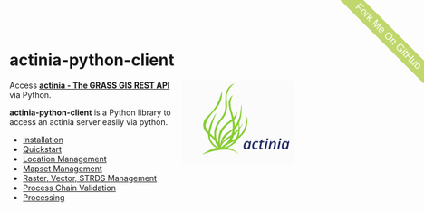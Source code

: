 # actinia-python-client
<!-- ![actinia logo](actinia_logo.png =500x500) -->
<img src="img/actinia_logo.svg" width="200" align="right">

<!-- **** Begin modified Fork-Me-On-Gitlab-Ribbon-HTML. See MIT License at https://gitlab.com/seanwasere/fork-me-on-gitlab **** -->
<a href="https://github.com/actinia-org/actinia-python-client">
    <span id="fork-me" style="font-family: sans-serif; font-size: 18px; position:fixed; top:50px; right:-45px; display:block; -webkit-transform: rotate(45deg); -moz-transform: rotate(45deg); color: white; background-color: #97BF0D; padding: 4px 30px 4px 30px; z-index:99; opacity:0.6">Fork Me On GitHub</span>
</a>
<!-- **** End Fork-Me-On-Gitlab-Ribbon-HTML **** -->

Access [**actinia - The GRASS GIS REST API**](https://actinia.mundialis.de/) via Python.

**actinia-python-client** is a Python library to access an actinia server easily via python.

* [Installation](02_installation.md)
* [Quickstart](03_quickstart.md)
* [Location Management](04_location_management.md)
* [Mapset Management](05_mapset_managment.md)
* [Raster, Vector, STRDS Management](06_raster_vector_strds_managment.md)
* [Process Chain Validation](07_process_chain_validation.md)
* [Processing](08_processing.md)

